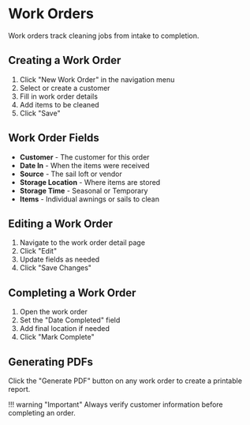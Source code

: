 # Work Orders

Work orders track cleaning jobs from intake to completion.

## Creating a Work Order

1. Click "New Work Order" in the navigation menu
2. Select or create a customer
3. Fill in work order details
4. Add items to be cleaned
5. Click "Save"

## Work Order Fields

- **Customer** - The customer for this order
- **Date In** - When the items were received
- **Source** - The sail loft or vendor
- **Storage Location** - Where items are stored
- **Storage Time** - Seasonal or Temporary
- **Items** - Individual awnings or sails to clean

## Editing a Work Order

1. Navigate to the work order detail page
2. Click "Edit"
3. Update fields as needed
4. Click "Save Changes"

## Completing a Work Order

1. Open the work order
2. Set the "Date Completed" field
3. Add final location if needed
4. Click "Mark Complete"

## Generating PDFs

Click the "Generate PDF" button on any work order to create a printable report.

!!! warning "Important"
    Always verify customer information before completing an order.
